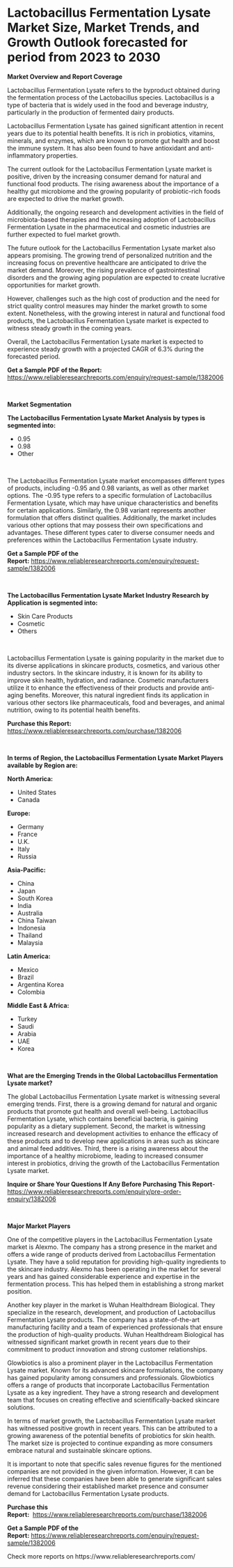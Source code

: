 <p><h1>Lactobacillus Fermentation Lysate Market Size, Market Trends, and Growth Outlook forecasted for period from 2023 to 2030</h1></p><p><strong>Market Overview and Report Coverage</strong></p>
<p><p>Lactobacillus Fermentation Lysate refers to the byproduct obtained during the fermentation process of the Lactobacillus species. Lactobacillus is a type of bacteria that is widely used in the food and beverage industry, particularly in the production of fermented dairy products.</p><p>Lactobacillus Fermentation Lysate has gained significant attention in recent years due to its potential health benefits. It is rich in probiotics, vitamins, minerals, and enzymes, which are known to promote gut health and boost the immune system. It has also been found to have antioxidant and anti-inflammatory properties.</p><p>The current outlook for the Lactobacillus Fermentation Lysate market is positive, driven by the increasing consumer demand for natural and functional food products. The rising awareness about the importance of a healthy gut microbiome and the growing popularity of probiotic-rich foods are expected to drive the market growth.</p><p>Additionally, the ongoing research and development activities in the field of microbiota-based therapies and the increasing adoption of Lactobacillus Fermentation Lysate in the pharmaceutical and cosmetic industries are further expected to fuel market growth.</p><p>The future outlook for the Lactobacillus Fermentation Lysate market also appears promising. The growing trend of personalized nutrition and the increasing focus on preventive healthcare are anticipated to drive the market demand. Moreover, the rising prevalence of gastrointestinal disorders and the growing aging population are expected to create lucrative opportunities for market growth.</p><p>However, challenges such as the high cost of production and the need for strict quality control measures may hinder the market growth to some extent. Nonetheless, with the growing interest in natural and functional food products, the Lactobacillus Fermentation Lysate market is expected to witness steady growth in the coming years.</p><p>Overall, the Lactobacillus Fermentation Lysate market is expected to experience steady growth with a projected CAGR of 6.3% during the forecasted period.</p></p>
<p><strong>Get a Sample PDF of the Report:</strong> <a href="https://www.reliableresearchreports.com/enquiry/request-sample/1382006">https://www.reliableresearchreports.com/enquiry/request-sample/1382006</a></p>
<p>&nbsp;</p>
<p><strong>Market Segmentation</strong></p>
<p><strong>The Lactobacillus Fermentation Lysate Market Analysis by types is segmented into:</strong></p>
<p><ul><li>0.95</li><li>0.98</li><li>Other</li></ul></p>
<p>&nbsp;</p>
<p><p>The Lactobacillus Fermentation Lysate market encompasses different types of products, including -0.95 and 0.98 variants, as well as other market options. The -0.95 type refers to a specific formulation of Lactobacillus Fermentation Lysate, which may have unique characteristics and benefits for certain applications. Similarly, the 0.98 variant represents another formulation that offers distinct qualities. Additionally, the market includes various other options that may possess their own specifications and advantages. These different types cater to diverse consumer needs and preferences within the Lactobacillus Fermentation Lysate industry.</p></p>
<p><strong>Get a Sample PDF of the Report:</strong>&nbsp;<a href="https://www.reliableresearchreports.com/enquiry/request-sample/1382006">https://www.reliableresearchreports.com/enquiry/request-sample/1382006</a></p>
<p>&nbsp;</p>
<p><strong>The Lactobacillus Fermentation Lysate Market Industry Research by Application is segmented into:</strong></p>
<p><ul><li>Skin Care Products</li><li>Cosmetic</li><li>Others</li></ul></p>
<p>&nbsp;</p>
<p><p>Lactobacillus Fermentation Lysate is gaining popularity in the market due to its diverse applications in skincare products, cosmetics, and various other industry sectors. In the skincare industry, it is known for its ability to improve skin health, hydration, and radiance. Cosmetic manufacturers utilize it to enhance the effectiveness of their products and provide anti-aging benefits. Moreover, this natural ingredient finds its application in various other sectors like pharmaceuticals, food and beverages, and animal nutrition, owing to its potential health benefits.</p></p>
<p><strong>Purchase this Report:</strong>&nbsp; <a href="https://www.reliableresearchreports.com/purchase/1382006">https://www.reliableresearchreports.com/purchase/1382006</a></p>
<p>&nbsp;</p>
<p><strong>In terms of Region, the Lactobacillus Fermentation Lysate Market Players available by Region are:</strong></p>
<p>
    <p> <strong> North America: </strong>
        <ul>
            <li>United States</li>
            <li>Canada</li>
        </ul>
        </p> 
    <p> <strong> Europe: </strong>
        <ul>
            <li>Germany</li>
            <li>France</li>
            <li>U.K.</li>
            <li>Italy</li>
            <li>Russia</li>
        </ul>
        </p> 
    <p> <strong> Asia-Pacific: </strong>
        <ul>
            <li>China</li>
            <li>Japan</li>
            <li>South Korea</li>
            <li>India</li>
            <li>Australia</li>
            <li>China Taiwan</li>
            <li>Indonesia</li>
            <li>Thailand</li>
            <li>Malaysia</li>
        </ul>
        </p> 
    <p> <strong> Latin America: </strong>
        <ul>
            <li>Mexico</li>
            <li>Brazil</li>
            <li>Argentina Korea</li>
            <li>Colombia</li>
        </ul>
        </p> 
    <p> <strong> Middle East & Africa: </strong>
        <ul>
            <li>Turkey</li>
            <li>Saudi</li>
            <li>Arabia</li>
            <li>UAE</li>
            <li>Korea</li>
        </ul>
    </p>
    </p>
<p>&nbsp;</p>
<p><strong>What are the Emerging Trends in the Global Lactobacillus Fermentation Lysate market?</strong></p>
<p><p>The global Lactobacillus Fermentation Lysate market is witnessing several emerging trends. First, there is a growing demand for natural and organic products that promote gut health and overall well-being. Lactobacillus Fermentation Lysate, which contains beneficial bacteria, is gaining popularity as a dietary supplement. Second, the market is witnessing increased research and development activities to enhance the efficacy of these products and to develop new applications in areas such as skincare and animal feed additives. Third, there is a rising awareness about the importance of a healthy microbiome, leading to increased consumer interest in probiotics, driving the growth of the Lactobacillus Fermentation Lysate market.</p></p>
<p><strong>Inquire or Share Your Questions If Any Before Purchasing This Report</strong>- <a href="https://www.reliableresearchreports.com/enquiry/pre-order-enquiry/1382006">https://www.reliableresearchreports.com/enquiry/pre-order-enquiry/1382006</a></p>
<p>&nbsp;</p>
<p><strong>Major Market Players</strong></p>
<p><p>One of the competitive players in the Lactobacillus Fermentation Lysate market is Alexmo. The company has a strong presence in the market and offers a wide range of products derived from Lactobacillus Fermentation Lysate. They have a solid reputation for providing high-quality ingredients to the skincare industry. Alexmo has been operating in the market for several years and has gained considerable experience and expertise in the fermentation process. This has helped them in establishing a strong market position.</p><p>Another key player in the market is Wuhan Healthdream Biological. They specialize in the research, development, and production of Lactobacillus Fermentation Lysate products. The company has a state-of-the-art manufacturing facility and a team of experienced professionals that ensure the production of high-quality products. Wuhan Healthdream Biological has witnessed significant market growth in recent years due to their commitment to product innovation and strong customer relationships.</p><p>Glowbiotics is also a prominent player in the Lactobacillus Fermentation Lysate market. Known for its advanced skincare formulations, the company has gained popularity among consumers and professionals. Glowbiotics offers a range of products that incorporate Lactobacillus Fermentation Lysate as a key ingredient. They have a strong research and development team that focuses on creating effective and scientifically-backed skincare solutions.</p><p>In terms of market growth, the Lactobacillus Fermentation Lysate market has witnessed positive growth in recent years. This can be attributed to a growing awareness of the potential benefits of probiotics for skin health. The market size is projected to continue expanding as more consumers embrace natural and sustainable skincare options.</p><p>It is important to note that specific sales revenue figures for the mentioned companies are not provided in the given information. However, it can be inferred that these companies have been able to generate significant sales revenue considering their established market presence and consumer demand for Lactobacillus Fermentation Lysate products.</p></p>
<p><strong>Purchase this Report:</strong>&nbsp;&nbsp;<a href="https://www.reliableresearchreports.com/purchase/1382006">https://www.reliableresearchreports.com/purchase/1382006</a></p>
<p></p>
<p><strong>Get a Sample PDF of the Report:</strong>&nbsp;<a href="https://www.reliableresearchreports.com/enquiry/request-sample/1382006">https://www.reliableresearchreports.com/enquiry/request-sample/1382006</a></p>
<p>Check more reports on https://www.reliableresearchreports.com/</p>